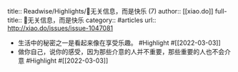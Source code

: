 title:: Readwise/Highlights/🥰无关信息，而是快乐 (7)
author:: [[xiao.do]]
full-title:: 🥰无关信息，而是快乐
category:: #articles
url:: http://xiao.do/issues/issue-1047081

- 生活中的秘密之一是看起来像在享受乐趣。 #Highlight #[[2022-03-03]]
- 做你自己，说你的感受，因为那些介意的人并不重要，那些重要的人也不会介意 #Highlight #[[2022-03-03]]